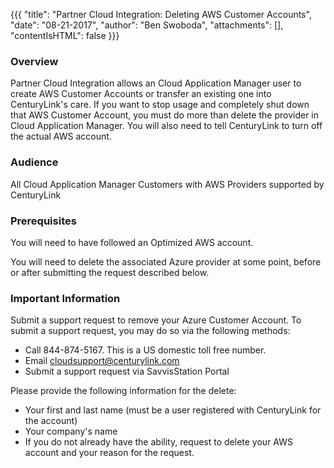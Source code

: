 {{{
  "title": "Partner Cloud Integration: Deleting AWS Customer Accounts",
  "date": "08-21-2017",
  "author": "Ben Swoboda",
  "attachments": [],
  "contentIsHTML": false
}}}

### Overview

Partner Cloud Integration allows an Cloud Application Manager user to create AWS Customer Accounts or transfer an existing one into CenturyLink's care. If you want to stop usage and completely shut down that AWS Customer Account, you must do more than delete the provider in Cloud Application Manager. You will also need to tell CenturyLink to turn off the actual AWS account.

### Audience

All Cloud Application Manager Customers with AWS Providers supported by CenturyLink

### Prerequisites

You will need to have followed an Optimized AWS account.

You will need to delete the associated Azure provider at some point, before or after submitting the request described below.

### Important Information

Submit a support request to remove your Azure Customer Account. To submit a support request, you may do so via the following methods:

* Call 844-874-5167. This is a US domestic toll free number.
* Email cloudsupport@centurylink.com
* Submit a support request via SavvisStation Portal

Please provide the following information for the delete:

* Your first and last name (must be a user registered with CenturyLink for the account)
* Your company's name
* If you do not already have the ability, request to delete your AWS account and your reason for the request.
